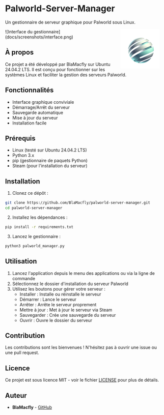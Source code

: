 # Palworld-Server-Manager

Un gestionnaire de serveur graphique pour Palworld sous Linux.

<img src="icons/icon-256.png" alt="Logo" width="128" align="right"/>
![Interface du gestionnaire](docs/screenshots/interface.png)

## À propos

Ce projet a été développé par BlaMacfly sur Ubuntu 24.04.2 LTS. Il est conçu pour fonctionner sur les systèmes Linux et faciliter la gestion des serveurs Palworld.

## Fonctionnalités

- Interface graphique conviviale
- Démarrage/Arrêt du serveur
- Sauvegarde automatique
- Mise à jour du serveur
- Installation facile

## Prérequis

- Linux (testé sur Ubuntu 24.04.2 LTS)
- Python 3.x
- pip (gestionnaire de paquets Python)
- Steam (pour l'installation du serveur)

## Installation

1. Clonez ce dépôt :
```bash
git clone https://github.com/BlaMacfly/palworld-server-manager.git
cd palworld-server-manager
```

2. Installez les dépendances :
```bash
pip install -r requirements.txt
```

3. Lancez le gestionnaire :
```bash
python3 palworld_manager.py
```

## Utilisation

1. Lancez l'application depuis le menu des applications ou via la ligne de commande
2. Sélectionnez le dossier d'installation du serveur Palworld
3. Utilisez les boutons pour gérer votre serveur :
   - Installer : Installe ou réinstalle le serveur
   - Démarrer : Lance le serveur
   - Arrêter : Arrête le serveur proprement
   - Mettre à jour : Met à jour le serveur via Steam
   - Sauvegarder : Crée une sauvegarde du serveur
   - Ouvrir : Ouvre le dossier du serveur

## Contribution

Les contributions sont les bienvenues ! N'hésitez pas à ouvrir une issue ou une pull request.

## Licence

Ce projet est sous licence MIT - voir le fichier [LICENSE](LICENSE) pour plus de détails.

## Auteur

- **BlaMacfly** - [GitHub](https://github.com/BlaMacfly)
